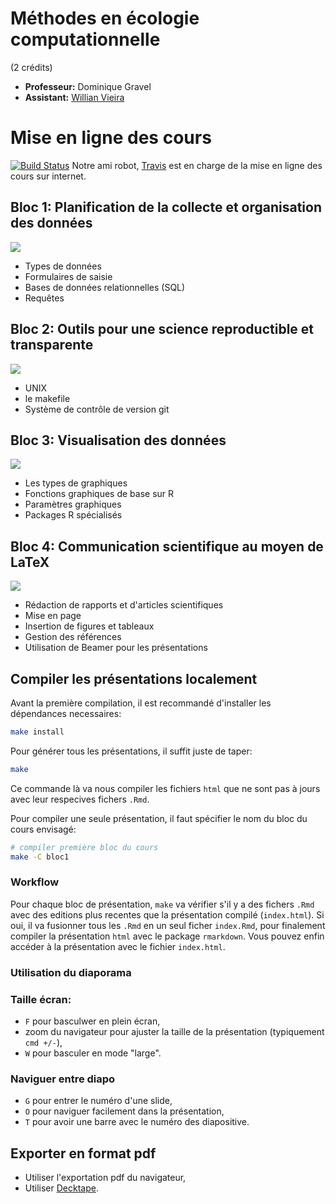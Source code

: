 # Méthodes en écologie computationnelle
(2 crédits)

- **Professeur:** Dominique Gravel
- **Assistant:** [Willian Vieira](https://github.com/willvieira)

# Mise en ligne des cours

[![Build Status](https://travis-ci.org/EcoNumUdS/BIO500.svg?branch=master)](https://travis-ci.org/EcoNumUdS/BIO500)
 Notre ami robot, [Travis](https://travis-ci.org) est en charge de la mise en ligne des cours sur internet.



## Bloc 1: Planification de la collecte et organisation des données

[![](https://img.shields.io/badge/html-Pr%C3%A9sentation-blue)](https://econumuds.github.io/BIO500/bloc1)

- Types de données
- Formulaires de saisie
- Bases de données relationnelles (SQL)
- Requêtes

## Bloc 2: Outils pour une science reproductible et transparente

[![](https://img.shields.io/badge/html-Pr%C3%A9sentation-blue)](https://econumuds.github.io/BIO500/bloc2)

- UNIX
- le makefile
- Système de contrôle de version git

## Bloc 3: Visualisation des données

[![](https://img.shields.io/badge/html-Pr%C3%A9sentation-blue)](https://econumuds.github.io/BIO500/bloc3)

- Les types de graphiques
- Fonctions graphiques de base sur R
- Paramètres graphiques
- Packages R spécialisés

## Bloc 4: Communication scientifique au moyen de LaTeX

[![](https://img.shields.io/badge/html-Pr%C3%A9sentation-blue)](https://econumuds.github.io/BIO500/bloc4)

- Rédaction de rapports et d'articles scientifiques
- Mise en page
- Insertion de figures et tableaux
- Gestion des références
- Utilisation de Beamer pour les présentations

## Compiler les présentations localement

Avant la première compilation, il est recommandé d'installer les dépendances necessaires:

```bash
make install
```

Pour générer tous les présentations, il suffit juste de taper:

```bash
make
```

Ce commande là va nous compiler les fichiers `html` que ne sont pas à jours avec leur respecives fichers `.Rmd`.

Pour compiler une seule présentation, il faut spécifier le nom du bloc du cours envisagé:

```bash
# compiler première bloc du cours
make -C bloc1
```

### Workflow

Pour chaque bloc de présentation, `make` va vérifier s'il y a des fichers `.Rmd`
avec des editions plus recentes que la présentation compilé (`index.html`).
Si oui, il va fusionner tous les `.Rmd` en un seul ficher `index.Rmd`, pour finalement compiler la présentation
`html` avec le package `rmarkdown`. Vous pouvez enfin accéder à la présentation
avec le fichier `index.html`.


### Utilisation du diaporama

### Taille écran:

  - `F` pour basculwer en plein écran,
  - zoom du navigateur pour ajuster la taille de la présentation (typiquement `cmd +/-`),
  - `W` pour basculer en mode "large".

### Naviguer entre diapo

  - `G` pour entrer le numéro d'une slide,
  - `O` pour naviguer facilement dans la présentation,
  - `T` pour avoir une barre avec le numéro des diapositive.


## Exporter en format pdf

- Utiliser l'exportation pdf du navigateur,
- Utiliser [Decktape](https://github.com/astefanutti/decktape).
